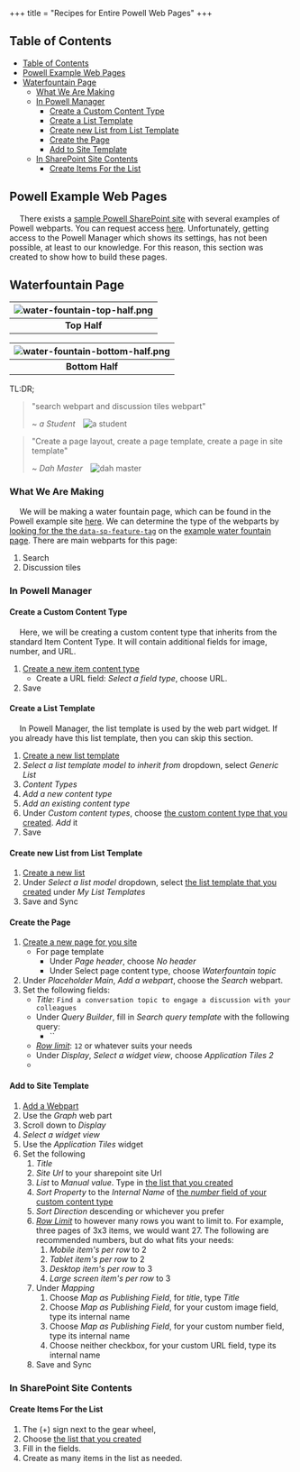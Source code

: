 +++
title = "Recipes for Entire Powell Web Pages"
+++

## Table of Contents
- [Table of Contents](#table-of-contents)
- [Powell Example Web Pages](#powell-example-web-pages)
- [Waterfountain Page](#waterfountain-page)
  - [What We Are Making](#what-we-are-making)
  - [In Powell Manager](#in-powell-manager)
    - [Create a Custom Content Type](#create-a-custom-content-type)
    - [Create a List Template](#create-a-list-template)
    - [Create new List from List Template](#create-new-list-from-list-template)
    - [Create the Page](#create-the-page)
    - [Add to Site Template](#add-to-site-template)
  - [In SharePoint Site Contents](#in-sharepoint-site-contents)
    - [Create Items For the List](#create-items-for-the-list)

## Powell Example Web Pages

&emsp; There exists a [sample Powell SharePoint site](https://pow365.sharepoint.com/sites/multilingualconnect/en-US/) with several examples of Powell webparts. You can request access [here](https://support.powell-software.com/hc/en-us/requests/new). Unfortunately, getting access to the Powell Manager which shows its settings, has not been possible, at least to our knowledge. For this reason, this section was created to show how to build these pages.

## Waterfountain Page

| ![water-fountain-top-half.png](https://i.postimg.cc/wTwTvy79/water-fountain-top-half.png) |
|:---:|
| **Top Half** |

| ![water-fountain-bottom-half.png](https://i.postimg.cc/BQbfmhnG/water-fountain-bottom-half.png) |
|:---:|
| **Bottom Half** |

TL:DR;
> "search webpart and discussion tiles webpart"
>
> ~ <cite>a Student</cite>&emsp;![a student](https://avatars.githubusercontent.com/u/19988117?s=40&v=4)

> "Create a page layout, create a page template, create a page in site template"
>
> ~ <cite>Dah Master</cite>&emsp;![dah master](https://avatars.githubusercontent.com/u/53357172?s=40&v=4)

### What We Are Making

&emsp; We will be making a water fountain page, which can be found in the Powell example site [here](https://pow365.sharepoint.com/sites/multilingualconnect/en-US/waterfountain). We can determine the type of the webparts by [looking for the the `data-sp-feature-tag`](/actions/common/#search-for-a-tag-or-attribute-on-a-web-page) on the [example water fountain page](/references/webparts/#determine-the-type-of-webpart-by-inspecting-sharepoint-site-with-dev-tools). There are main webparts for this page:

1. Search
2. Discussion tiles

### In Powell Manager

#### Create a Custom Content Type

&emsp; Here, we will be creating a custom content type that inherits from the standard Item Content Type. It will contain additional fields for image, number, and URL.

1. [Create a new item content type](/actions/common/#powell-intranet-create-a-content-type-that-inherits-from-item)
   - Create a URL field: *Select a field type*, choose URL.
2. Save

#### Create a List Template

&emsp; In Powell Manager, the list template is used by the web part widget. If you already have this list template, then you can skip this section.

1. [Create a new list template](/actions/common/#powell-intranet-create-a-new-list-template)
2. *Select a list template model to inherit from* dropdown, select *Generic List*
3. *Content Types*
4. *Add a new content type*
5. *Add an existing content type*
6. Under *Custom content types*, choose [the custom content type that you created](#create-a-custom-content-type). *Add* it
7. Save

#### Create new List from List Template

1. [Create a new list](/actions/common/#powell-intranet-create-a-new-list)
2. Under *Select a list model* dropdown, select [the list template that you created](#create-a-list-template) under *My List Templates*
3. Save and Sync

#### Create the Page

1. [Create a new page for you site](powell-intranet-create-a-new-page-for-your-site)
   - For page template
     - Under *Page header*, choose *No header*
     - Under Select page content type, choose *Waterfountain topic*
2. Under *Placeholder Main*, *Add a webpart*, choose the *Search* webpart.
3. Set the following fields:
   - *Title*: `Find a conversation topic to engage a discussion with your colleagues`
   - Under *Query Builder*, fill in *Search query template* with the following query:
     - ``
   - [*Row limit*](/references/webparts/#row-limit): `12` or whatever suits your needs
   - Under *Display*, *Select a widget view*, choose *Application Tiles 2*
   - 

#### Add to Site Template

1. [Add a Webpart](/actions/common/#powell-intranet-add-a-webpart)
2. Use the *Graph* web part
3. Scroll down to *Display*
4. *Select a widget view*
5. Use the *Application Tiles* widget
6. Set the following
   1. *Title*
   2. *Site Url* to your sharepoint site Url
   3. *List* to *Manual value*. Type in [the list that you created](#create-new-list-from-list-template)
   4. *Sort Property* to the *Internal Name* of [the *number* field of your custom content type](#create-a-custom-content-type)
   5. *Sort Direction* descending or whichever you prefer
   6. [*Row Limit*](/references/webparts/#row-limit) to however many rows you want to limit to. For example, three pages of 3x3 items, we would want 27. The following are recommended numbers, but do what fits your needs:
      1. *Mobile item's per row* to 2
      2. *Tablet item's per row* to 2
      3. *Desktop item's per row* to 3
      4. *Large screen item's per row* to 3
   7. Under *Mapping*
      1. Choose *Map as Publishing Field*, for *title*, type *Title*
      2. Choose *Map as Publishing Field*, for your custom image field, type its internal name
      3. Choose *Map as Publishing Field*, for your custom number field, type its internal name
      4. Choose neither checkbox, for your custom URL field, type its internal name
   8. Save and Sync

### In SharePoint Site Contents 

#### Create Items For the List

1. The (+) sign next to the gear wheel,
2. Choose [the list that you created](#create-new-list-from-list-template)
3. Fill in the fields.
4. Create as many items in the list as needed.

